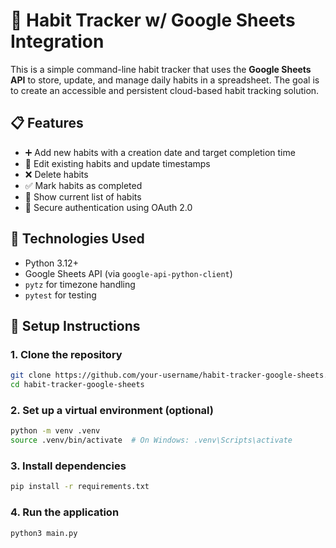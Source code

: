 # 🧠 Habit Tracker w/ Google Sheets Integration

This is a simple command-line habit tracker that uses the **Google Sheets API** to store, update, and manage daily habits in a spreadsheet. The goal is to create an accessible and persistent cloud-based habit tracking solution.

## 📋 Features

- ➕ Add new habits with a creation date and target completion time
- 📝 Edit existing habits and update timestamps
- ❌ Delete habits
- ✅ Mark habits as completed
- 📄 Show current list of habits
- 🔐 Secure authentication using OAuth 2.0

## 🔧 Technologies Used

- Python 3.12+
- Google Sheets API (via `google-api-python-client`)
- `pytz` for timezone handling
- `pytest` for testing

## 🚀 Setup Instructions

### 1. Clone the repository

```bash
git clone https://github.com/your-username/habit-tracker-google-sheets.git
cd habit-tracker-google-sheets
```

### 2. Set up a virtual environment (optional)
```bash
python -m venv .venv
source .venv/bin/activate  # On Windows: .venv\Scripts\activate
```

### 3. Install dependencies
```bash
pip install -r requirements.txt
```

### 4. Run the application
```bash
python3 main.py
```











